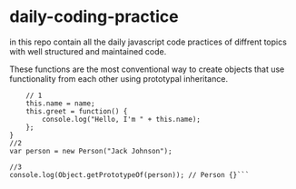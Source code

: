 # daily-coding-practice
in this repo contain all the daily javascript code practices of diffrent topics with  well structured and maintained code.

These functions are the most conventional way to create objects that use functionality from each other using prototypal inheritance.

```function Person(name) {
	// 1
	this.name = name;
	this.greet = function() {
		console.log("Hello, I'm " + this.name);
	};
}
//2
var person = new Person("Jack Johnson");

//3
console.log(Object.getPrototypeOf(person)); // Person {}```